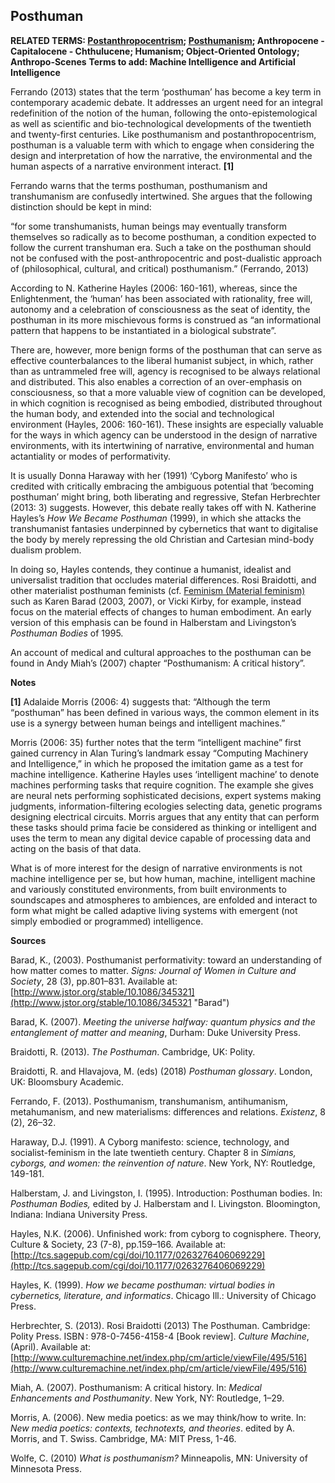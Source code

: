 ## Posthuman

**RELATED TERMS: [Postanthropocentrism](https://github.com/narrative-environments/CourseCompendium/blob/main/Postanthropocentrism.md); [Posthumanism](https://github.com/narrative-environments/CourseCompendium/blob/main/Posthumanism.md); Anthropocene - Capitalocene - Chthulucene; Humanism; Object-Oriented Ontology; Anthropo-Scenes**
**Terms to add: Machine Intelligence and Artificial Intelligence**

Ferrando (2013) states that the term ‘posthuman’ has become a key term in contemporary academic debate. It addresses an urgent need for an integral redefinition of the notion of the human, following the onto-epistemological as well as scientific and bio-technological developments of the twentieth and twenty-first centuries. Like posthumanism and postanthropocentrism, posthuman is a valuable term with which to engage when considering the design and interpretation of how the narrative, the environmental and the human aspects of a narrative environment interact. **[1]**

Ferrando warns that the terms posthuman, posthumanism and transhumanism are confusedly intertwined. She argues that the following distinction should be kept in mind:

“for some transhumanists, human beings may eventually transform themselves so radically as to become posthuman, a condition expected to follow the current transhuman era. Such a take on the posthuman should not be confused with the post-anthropocentric and post-dualistic approach of (philosophical, cultural, and critical) posthumanism.” (Ferrando, 2013)

According to N. Katherine Hayles (2006: 160-161), whereas, since the Enlightenment, the ‘human’ has been associated with rationality, free will, autonomy and a celebration of consciousness as the seat of identity, the posthuman in its more mischievous forms is construed as “an informational pattern that happens to be instantiated in a biological substrate”.

There are, however, more benign forms of the posthuman that can serve as effective counterbalances to the liberal humanist subject, in which, rather than as untrammeled free will, agency is recognised to be always relational and distributed. This also enables a correction of an over-emphasis on consciousness, so that a more valuable view of cognition can be developed, in which cognition is recognised as being embodied, distributed throughout the human body, and extended into the social and technological environment (Hayles, 2006: 160-161). These insights are especially valuable for the ways in which agency can be understood in the design of narrative environments, with its intertwining of narrative, environmental and human actantiality or modes of performativity.

It is usually Donna Haraway with her (1991) ‘Cyborg Manifesto’ who is credited with critically embracing the ambiguous potential that ‘becoming posthuman’ might bring, both liberating and regressive, Stefan Herbrechter (2013: 3) suggests. However, this debate really takes off with N. Katherine Hayles’s _How We Became Posthuman_ (1999), in which she attacks the transhumanist fantasies underpinned by cybernetics that want to digitalise the body by merely repressing the old Christian and Cartesian mind-body dualism problem.

In doing so, Hayles contends, they continue a humanist, idealist and universalist tradition that occludes material differences. Rosi Braidotti, and other materialist posthuman feminists (cf. [Feminism (Material feminism)](http://compendium.kosawese.net/practice/feminism-material-feminism/) such as Karen Barad (2003, 2007), or Vicki Kirby, for example, instead focus on the material effects of changes to human embodiment. An early version of this emphasis can be found in Halberstam and Livingston’s _Posthuman Bodies_ of 1995.

An account of medical and cultural approaches to the posthuman can be found in Andy Miah’s (2007) chapter “Posthumanism: A critical history”.

**Notes**

**[1]** Adalaide Morris (2006: 4) suggests that: “Although the term “posthuman” has been defined in various ways, the common element in its use is a synergy between human beings and intelligent machines.”

Morris (2006: 35) further notes that the term “intelligent machine” first gained currency in Alan Turing’s landmark essay “Computing Machinery and Intelligence,” in which he proposed the imitation game as a test for machine intelligence. Katherine Hayles uses ‘intelligent machine’ to denote machines performing tasks that require cognition. The example she gives are neural nets performing sophisticated decisions, expert systems making judgments, information-filtering ecologies selecting data, genetic programs designing electrical circuits. Morris argues that any entity that can perform these tasks should prima facie be considered as thinking or intelligent and uses the term to mean any digital device capable of processing data and acting on the basis of that data.

What is of more interest for the design of narrative environments is not machine intelligence per se, but how human, machine, intelligent machine and variously constituted environments, from built environments to soundscapes and atmospheres to ambiences, are enfolded and interact to form what might be called adaptive living systems with emergent (not simply embodied or programmed) intelligence.

**Sources**

Barad, K., (2003). Posthumanist performativity: toward an understanding of how matter comes to matter. _Signs: Journal of Women in Culture and Society_, 28 (3), pp.801–831\. Available at: [http://www.jstor.org/stable/10.1086/345321](http://www.jstor.org/stable/10.1086/345321 "Barad")

Barad, K. (2007). _Meeting the universe halfway: quantum physics and the entanglement of matter and meaning_, Durham: Duke University Press.

Braidotti, R. (2013). _The Posthuman_. Cambridge, UK: Polity.

Braidotti, R. and Hlavajova, M. (eds) (2018) _Posthuman glossary_. London, UK: Bloomsbury Academic.

Ferrando, F. (2013). Posthumanism, transhumanism, antihumanism, metahumanism, and new materialisms: differences and relations. _Existenz_, 8 (2), 26–32.

Haraway, D.J. (1991). A Cyborg manifesto: science, technology, and socialist-feminism in the late twentieth century. Chapter 8 in _Simians, cyborgs, and women: the reinvention of nature_. New York, NY: Routledge, 149-181.

Halberstam, J. and Livingston, I. (1995). Introduction: Posthuman bodies. In: _Posthuman Bodies,_ edited by J. Halberstam and I. Livingston. Bloomington, Indiana: Indiana University Press.

Hayles, N.K. (2006). Unfinished work: from cyborg to cognisphere. Theory, Culture & Society, 23 (7-8), pp.159–166\. Available at:[http://tcs.sagepub.com/cgi/doi/10.1177/0263276406069229](http://tcs.sagepub.com/cgi/doi/10.1177/0263276406069229)

Hayles, K. (1999). _How we became posthuman: virtual bodies in cybernetics, literature, and informatics_. Chicago Ill.: University of Chicago Press.

Herbrechter, S. (2013). Rosi Braidotti (2013) The Posthuman. Cambridge: Polity Press. ISBN : 978-0-7456-4158-4 [Book review]. _Culture Machine_, (April). Available at: [http://www.culturemachine.net/index.php/cm/article/viewFile/495/516](http://www.culturemachine.net/index.php/cm/article/viewFile/495/516)

Miah, A. (2007). Posthumanism: A critical history. In: _Medical Enhancements and Posthumanity_. New York, NY: Routledge, 1–29.

Morris, A. (2006). New media poetics: as we may think/how to write. In: _New media poetics: contexts, technotexts, and theories_. edited by A. Morris, and T. Swiss. Cambridge, MA: MIT Press, 1-46.

Wolfe, C. (2010) _What is posthumanism?_ Minneapolis, MN: University of Minnesota Press.

